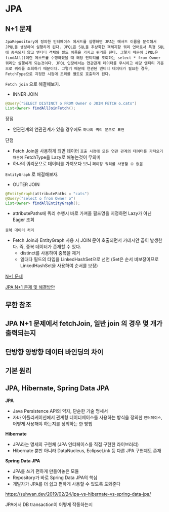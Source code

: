 # JPA

## N+1 문제

```text
JpaRepository에 정의한 인터페이스 메서드를 실행하면 JPA는 메서드 이름을 분석해서 JPQL을 생성하여 실행하게 된다. JPQL은 SQL을 추상화한 객체지향 쿼리 언어로서 특정 SQL에 종속되지 않고 엔티티 객체와 필드 이름을 가지고 쿼리를 한다. 그렇기 때문에 JPQL은 findAll()이란 메소드를 수행하였을 때 해당 엔티티를 조회하는 select * from Owner 쿼리만 실행하게 되는것이다. JPQL 입장에서는 연관관계 데이터를 무시하고 해당 엔티티 기준으로 쿼리를 조회하기 때문이다. 그렇기 때문에 연관된 엔티티 데이터가 필요한 경우, FetchType으로 지정한 시점에 조회를 별도로 호출하게 된다.
```

`Fetch join` 으로 해결해보자.

- INNER JOIN

```java
@Query("SELECT DISTINCT o FROM Owner o JOIN FETCH o.cats")
List<Owner> findAllJoinFetch();
```

장점

- 연관관계의 연관관계가 있을 경우에도 `하나의 쿼리 문으로 표현`

단점

- Fetch Join을 사용하게 되면 데이터 `호출 시점에 모든 연관 관계의 데이터를 가져오기 때문에` FetchType을 Lazy로 해놓는것이 무의미
- 하나의 쿼리문으로 데이터를 가져오다 보니 `페이징 쿼리를 사용할 수 없음`

`EntityGraph` 로 해결해보자.

- OUTER JOIN

```java
@EntityGraph(attributePaths = "cats")
@Query("select o from Owner o")
List<Owner> findAllEntityGraph();
```

- attributePaths에 쿼리 수행시 바로 가져올 필드명을 지정하면 Lazy가 아닌 Eager 조회

`중복 데이터 처리`

- Fetch Join과 EntityGraph 사용 시 JOIN 문이 호출되면서 카테시안 곱이 발생한다. 즉, 중복 데이터가 존재할 수 있다.
  - distinct를 사용하여 중복을 제거
  - 일대다 필드의 타입을 LinkedHashSet으로 선언 (Set은 순서 비보장이므로 LinkedHashSet을 사용하여 순서를 보장)

[N+1 문제](https://incheol-jung.gitbook.io/docs/q-and-a/spring/n+1)

[JPA N+1 문제 및 해결방안](https://jojoldu.tistory.com/165)

## 무한 참조

## JPA N+1 문제에서 fetchJoin, 일반 join 의 경우 몇 개가 출력되는지

## 단방향 양방향 데이터 바인딩의 차이

## 기본 원리

## JPA, Hibernate, Spring Data JPA

**JPA**

- Java Persistence API의 약자, 단순한 기술 명세서
- 자바 어플리케이션에서 관계형 데이터베이스를 사용하는 방식을 정의한 `인터페이스`, 어떻게 사용해야 하는지를 정의하는 한 방법

**Hibernate**

- JPA라는 명세의 구현체 (JPA 인터페이스를 직접 구현한 라이브러리)
- Hibernate 뿐만 아니라 DataNucleus, EclipseLink 등 다른 JPA 구현체도 존재

**Spring Data JPA**

- JPA를 쓰기 편하게 만들어놓은 모듈
- Repository가 바로 Spring Data JPA의 핵심
- 개발자가 JPA를 더 쉽고 편하게 사용할 수 있도록 도와준다

<https://suhwan.dev/2019/02/24/jpa-vs-hibernate-vs-spring-data-jpa/>


JPA에서 DB transaction이 어떻게 작동하는지